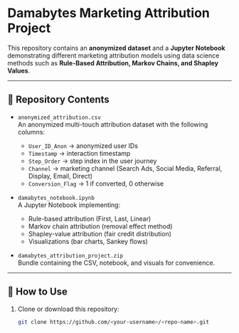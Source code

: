 # Damabytes Marketing Attribution Project

This repository contains an **anonymized dataset** and a **Jupyter Notebook** demonstrating different marketing attribution models using data science methods such as **Rule-Based Attribution, Markov Chains, and Shapley Values**.

---

## 📂 Repository Contents
- `anonymized_attribution.csv`  
  An anonymized multi-touch attribution dataset with the following columns:
  - `User_ID_Anon` → anonymized user IDs
  - `Timestamp` → interaction timestamp
  - `Step_Order` → step index in the user journey
  - `Channel` → marketing channel (Search Ads, Social Media, Referral, Display, Email, Direct)
  - `Conversion_Flag` → 1 if converted, 0 otherwise

- `damabytes_notebook.ipynb`  
  A Jupyter Notebook implementing:
  - Rule-based attribution (First, Last, Linear)
  - Markov chain attribution (removal effect method)
  - Shapley-value attribution (fair credit distribution)
  - Visualizations (bar charts, Sankey flows)

- `damabytes_attribution_project.zip`  
  Bundle containing the CSV, notebook, and visuals for convenience.

---

## 🚀 How to Use
1. Clone or download this repository:
   ```bash
   git clone https://github.com/<your-username>/<repo-name>.git
